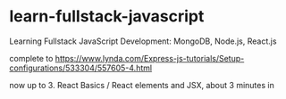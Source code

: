 # learn-fullstack-javascript
Learning Fullstack JavaScript Development: MongoDB, Node.js, React.js

complete to https://www.lynda.com/Express-js-tutorials/Setup-configurations/533304/557605-4.html

now up to 3. React Basics / React elements and JSX, about 3 minutes in
